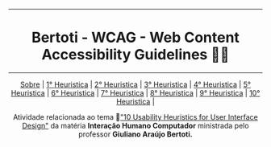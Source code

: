 <div align='center' id='top'>

---
# Bertoti - WCAG - Web Content Accessibility Guidelines 👨‍💻

---
<p>
    <a href="#sobre">Sobre</a> | 
    <a href="#1">1° Heuristica</a> | 
    <a href="#2">2° Heuristica</a> | 
    <a href="#3">3° Heuristica</a> |
    <a href="#4">4° Heuristica</a> | 
    <a href="#5">5° Heuristica</a> | 
    <a href="#6">6° Heuristica</a> |
    <a href="#7">7° Heuristica</a> | 
    <a href="#8">8° Heuristica</a> | 
    <a href="#9">9° Heuristica</a> |
    <a href="#10">10° Heuristica</a> |
</p>

<span id='sobre'>

Atividade relacionada ao tema 🔗["10 Usability Heuristics for User Interface Design"](https://www.nngroup.com/articles/ten-usability-heuristics/) da matéria **Interação Humano Computador** ministrada pelo professor **Giuliano Araújo Bertoti.**

</div>